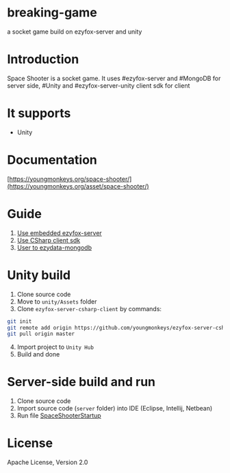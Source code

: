 # breaking-game
a socket game build on ezyfox-server and unity

# Introduction 

Space Shooter is a socket game. It uses #ezyfox-server and #MongoDB for server side, #Unity and #ezyfox-server-unity client sdk for client

# It supports

- Unity

# Documentation

[https://youngmonkeys.org/space-shooter/](https://youngmonkeys.org/asset/space-shooter/)

# Guide
1. [Use embedded ezyfox-server](https://youngmonkeys.org/use-embedded-server/)
1. [Use CSharp client sdk](https://youngmonkeys.org/ezyfox-csharp-client-sdk/)
1. [User to ezydata-mongodb](https://youngmonkeys.org/introduce-to-ezymongo/)
 
 # Unity build
 
 
 1. Clone source code
 2. Move to ```unity/Assets``` folder
 3. Clone ```ezyfox-server-csharp-client``` by commands:
 
 ```bash
git init
git remote add origin https://github.com/youngmonkeys/ezyfox-server-csharp-client.git
git pull origin master
```

4. Import project to ```Unity Hub```
5. Build and done

# Server-side build and run

1. Clone source code
2. Import source code (```server``` folder) into IDE (Eclipse, Intellij, Netbean)
3. Run file [SpaceShooterStartup](https://github.com/youngmonkeys/freechat/blob/master/server/freechat-startup/src/main/java/com/tvd12/freechat/FreechatStartup.java)

# License

Apache License, Version 2.0